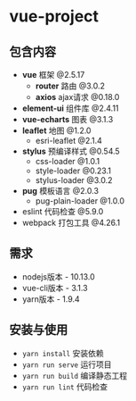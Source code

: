 # vue-project

## 包含内容

* **vue** 框架 @2.5.17
  * **router** 路由 @3.0.2
  * **axios** ajax请求 @0.18.0
* **element-ui** 组件库 @2.4.11
* **vue-echarts** 图表 @3.1.3
* **leaflet** 地图 @1.2.0
  * esri-leaflet @2.1.4
* **stylus** 预编译样式 @0.54.5
  * css-loader @1.0.1
  * style-loader @0.23.1
  * stylus-loader @3.0.2
* **pug** 模板语言 @2.0.3
  * pug-plain-loader @1.0.0
* eslint 代码检查 @5.9.0
* webpack 打包工具 @4.26.1

## 需求

* nodejs版本 - 10.13.0
* vue-cli版本 - 3.1.3
* yarn版本 - 1.9.4

## 安装与使用

* ```yarn install``` 安装依赖
* ```yarn run serve``` 运行项目
* ```yarn run build``` 编译静态工程
* ```yarn run lint``` 代码检查
